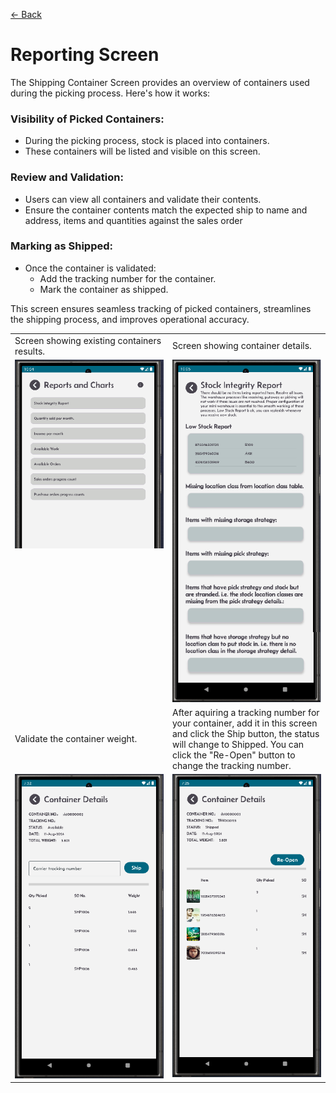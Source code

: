 [← Back](README.md)

# Reporting Screen  

The Shipping Container Screen provides an overview of containers used during the picking process. Here's how it works:

### Visibility of Picked Containers:  
- During the picking process, stock is placed into containers.
- These containers will be listed and visible on this screen.

### Review and Validation:  
- Users can view all containers and validate their contents.
- Ensure the container contents match the expected ship to name and address, items and quantities against the sales order

### Marking as Shipped:  
- Once the container is validated:
  - Add the tracking number for the container.
  - Mark the container as shipped.

This screen ensures seamless tracking of picked containers, streamlines the shipping process, and improves operational accuracy.

<table>
  <tr>
    <td style="width: 50%; text-align: left;">Screen showing existing containers results.</td>
    <td style="width: 50%; text-align: left;">Screen showing container details.</td>
  </tr>
  <tr>
    <td style="vertical-align: top;">
      <img src="asset/reports1.png" alt="Step 1">
    </td>
    <td style="vertical-align: top;">
      <img src="asset/reportStockIntegrity.png" alt="Step 2">
    </td>
  </tr>
    <tr>
    <td style="width: 50%; text-align: left;">Validate the container weight.</td>
    <td style="width: 50%; text-align: left;">After aquiring a tracking number for your container, add it in this screen and click the Ship button, the status will change to Shipped. You can click the "Re-Open" button to change the tracking number.</td>
  </tr>
  <tr>
    <td style="vertical-align: top;">
      <img src="asset/shipContainer3.png" alt="Step 1">
    </td>
    <td style="vertical-align: top;">
      <img src="asset/shipContainer4.png" alt="Step 2">
    </td>
  </tr>
</table>
